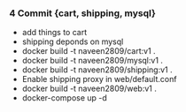 ### 4 Commit {cart, shipping, mysql}
* add things to cart 
* shipping deponds on mysql
* docker build -t naveen2809/cart:v1 .
* docker build -t naveen2809/mysql:v1 .
* docker build -t naveen2809/shipping:v1 .
* Enable shipping proxy in web/default.conf
* docker build -t naveen2809/web:v1 .
* docker-compose up -d